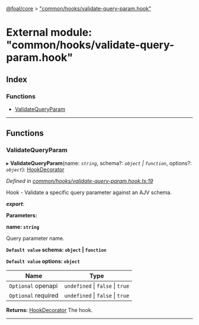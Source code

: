 [@foal/core](../README.md) > ["common/hooks/validate-query-param.hook"](../modules/_common_hooks_validate_query_param_hook_.md)

# External module: "common/hooks/validate-query-param.hook"

## Index

### Functions

* [ValidateQueryParam](_common_hooks_validate_query_param_hook_.md#validatequeryparam)

---

## Functions

<a id="validatequeryparam"></a>

###  ValidateQueryParam

▸ **ValidateQueryParam**(name: *`string`*, schema?: *`object` \| `function`*, options?: *`object`*): [HookDecorator](_core_hooks_.md#hookdecorator)

*Defined in [common/hooks/validate-query-param.hook.ts:19](https://github.com/FoalTS/foal/blob/538afb23/packages/core/src/common/hooks/validate-query-param.hook.ts#L19)*

Hook - Validate a specific query parameter against an AJV schema.

*__export__*: 

**Parameters:**

**name: `string`**

Query parameter name.

**`Default value` schema: `object` \| `function`**

**`Default value` options: `object`**

| Name | Type |
| ------ | ------ |
| `Optional` openapi | `undefined` \| `false` \| `true` |
| `Optional` required | `undefined` \| `false` \| `true` |

**Returns:** [HookDecorator](_core_hooks_.md#hookdecorator)
The hook.

___

